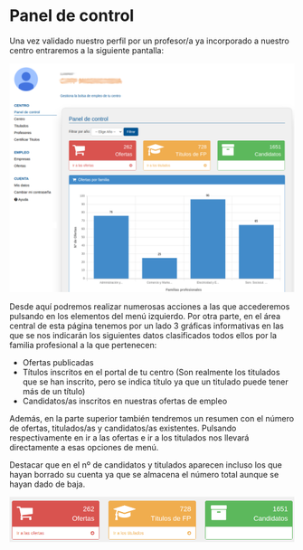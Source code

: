 # Panel de control

Una vez validado nuestro perfil por un profesor/a ya incorporado a nuestro centro entraremos a la siguiente pantalla:

![](panel_control.png)

Desde aquí podremos realizar numerosas acciones a las que accederemos pulsando en los elementos del menú izquierdo.
Por otra parte, en el área central de esta página tenemos por un lado 3 gráficas informativas en las que se nos indicarán los siguientes datos clasificados todos ellos por la familia profesional a la que pertenecen:
- Ofertas publicadas
- Títulos inscritos en el portal de tu centro (Son realmente los titulados que se han inscrito, pero se indica título ya que un titulado puede tener más de un título)
- Candidatos/as inscritos en nuestras ofertas de empleo

Además, en la parte superior también tendremos un resumen con el número de ofertas, titulados/as y candidatos/as existentes. Pulsando respectivamente en ir a las ofertas e ir a los titulados nos llevará directamente a esas opciones de menú.

Destacar que en el nº de candidatos y titulados  aparecen incluso los que hayan borrado su cuenta ya que se almacena el número total aunque se hayan dado de baja.

![](estadisticas.png)

